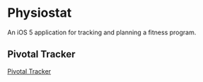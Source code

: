 # Physiostat

An iOS 5 application for tracking and planning a fitness program.


## Pivotal Tracker
 <a href="https://www.pivotaltracker.com/projects/443487"> Pivotal Tracker </a>



##







